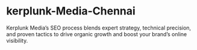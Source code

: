 # kerplunk-Media-Chennai
Kerplunk Media’s SEO process blends expert strategy, technical precision, and proven tactics to drive organic growth and boost your brand’s online visibility.
